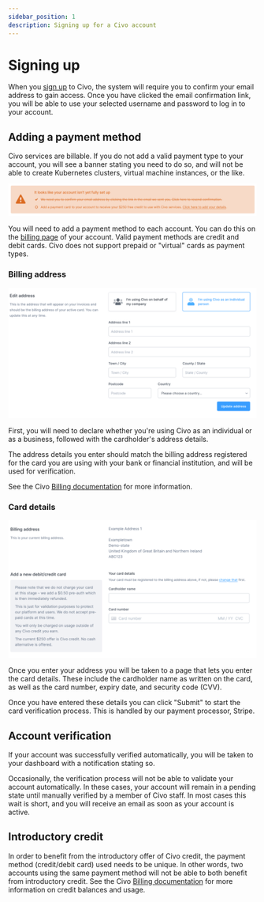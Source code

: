 ```yaml
---
sidebar_position: 1
description: Signing up for a Civo account
---
```


# Signing up

When you [sign up](https://dashboard.civo.com/signup) to Civo, the system will require you to confirm your email address to gain access. Once you have clicked the email confirmation link, you will be able to use your selected username and password to log in to your account.

## Adding a payment method

Civo services are billable. If you do not add a valid payment type to your account, you will see a banner stating you need to do so, and will not be able to create Kubernetes clusters, virtual machine instances, or the like.

![Payment method missing banner](images/payment_method_missing.png)

You will need to add a payment method to each account. You can do this on the [billing page](https://dashboard.civo.com/billing) of your account. Valid payment methods are credit and debit cards. Civo does not support prepaid or "virtual" cards as payment types.

### Billing address

![Billing address entry screen](images/billing_address.png)

First, you will need to declare whether you're using Civo as an individual or as a business, followed with the cardholder's address details.

The address details you enter should match the billing address registered for the card you are using with your bank or financial institution, and will be used for verification.

See the Civo [Billing documentation](./billing) for more information.

### Card details

![Card entry screen](images/card_details.png)

Once you enter your address you will be taken to a page that lets you enter the card details. These include the cardholder name as written on the card, as well as the card number, expiry date, and security code (CVV).

Once you have entered these details you can click "Submit" to start the card verification process. This is handled by our payment processor, Stripe.

## Account verification

If your account was successfully verified automatically, you will be taken to your dashboard with a notification stating so.

Occasionally, the verification process will not be able to validate your account automatically. In these cases, your account will remain in a pending state until manually verified by a member of Civo staff. In most cases this wait is short, and you will receive an email as soon as your account is active.

## Introductory credit

In order to benefit from the introductory offer of Civo credit, the payment method (credit/debit card) used needs to be unique. In other words, two accounts using the same payment method will not be able to both benefit from introductory credit. See the Civo [Billing documentation](billing.md) for more information on credit balances and usage.